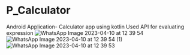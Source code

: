 # P_Calculator
Android Application- Calculator app using kotlin
Used API for evaluating expression
![WhatsApp Image 2023-04-10 at 12 39 54](https://user-images.githubusercontent.com/91588531/230847744-12a77a87-c2e3-4a52-9d68-90f3d49a5cf1.jpeg)
![WhatsApp Image 2023-04-10 at 12 39 54 (1)](https://user-images.githubusercontent.com/91588531/230847775-2e166e11-9b17-4e0e-8391-3ed1d1ffef44.jpeg)
![WhatsApp Image 2023-04-10 at 12 39 53](https://user-images.githubusercontent.com/91588531/230847790-3c7b203d-d80d-4849-ad38-93f8d7122f9c.jpeg)

